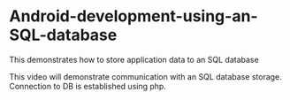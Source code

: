 # Android-development-using-an-SQL-database
This demonstrates how to store application data to an SQL database



This video will demonstrate communication with an SQL database storage. Connection to DB is established using php.

